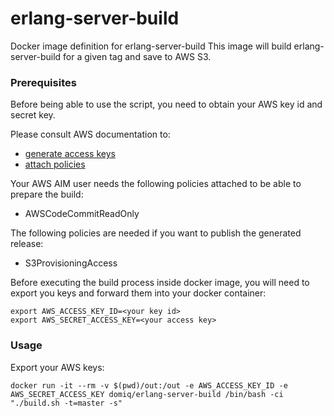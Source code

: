 # erlang-server-build

Docker image definition for erlang-server-build
This image will build erlang-server-build for a given tag and save to AWS S3.

### Prerequisites

Before being able to use the script, you need to obtain your AWS key id and secret key.

Please consult AWS documentation to:
  * [generate access keys](http://docs.aws.amazon.com/IAM/latest/UserGuide/id_credentials_access-keys.html)
  * [attach policies](http://docs.aws.amazon.com/IAM/latest/UserGuide/access_policies_manage.html)

Your AWS AIM user needs the following policies attached to be able to prepare the build:
  * AWSCodeCommitReadOnly

The following policies are needed if you want to publish the generated release:
  * S3ProvisioningAccess

Before executing the build process inside docker image, you will need to export you keys and forward them into your docker container:

```shell
export AWS_ACCESS_KEY_ID=<your key id>
export AWS_SECRET_ACCESS_KEY=<your access key>
```

### Usage

Export your AWS keys:

```shell
docker run -it --rm -v $(pwd)/out:/out -e AWS_ACCESS_KEY_ID -e AWS_SECRET_ACCESS_KEY domiq/erlang-server-build /bin/bash -ci "./build.sh -t=master -s"
```

